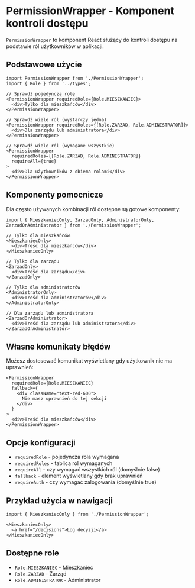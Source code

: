 # PermissionWrapper - Komponent kontroli dostępu

`PermissionWrapper` to komponent React służący do kontroli dostępu na podstawie ról użytkowników w aplikacji.

## Podstawowe użycie

```tsx
import PermissionWrapper from './PermissionWrapper';
import { Role } from '../types';

// Sprawdź pojedynczą rolę
<PermissionWrapper requiredRole={Role.MIESZKANIEC}>
  <div>Tylko dla mieszkańców</div>
</PermissionWrapper>

// Sprawdź wiele ról (wystarczy jedna)
<PermissionWrapper requiredRoles={[Role.ZARZAD, Role.ADMINISTRATOR]}>
  <div>Dla zarządu lub administratora</div>
</PermissionWrapper>

// Sprawdź wiele ról (wymagane wszystkie)
<PermissionWrapper 
  requiredRoles={[Role.ZARZAD, Role.ADMINISTRATOR]} 
  requireAll={true}
>
  <div>Dla użytkowników z obiema rolami</div>
</PermissionWrapper>
```

## Komponenty pomocnicze

Dla często używanych kombinacji ról dostępne są gotowe komponenty:

```tsx
import { MieszkaniecOnly, ZarzadOnly, AdministratorOnly, ZarzadOrAdministrator } from './PermissionWrapper';

// Tylko dla mieszkańców
<MieszkaniecOnly>
  <div>Treść dla mieszkańców</div>
</MieszkaniecOnly>

// Tylko dla zarządu
<ZarzadOnly>
  <div>Treść dla zarządu</div>
</ZarzadOnly>

// Tylko dla administratorów
<AdministratorOnly>
  <div>Treść dla administratorów</div>
</AdministratorOnly>

// Dla zarządu lub administratora
<ZarzadOrAdministrator>
  <div>Treść dla zarządu lub administratora</div>
</ZarzadOrAdministrator>
```

## Własne komunikaty błędów

Możesz dostosować komunikat wyświetlany gdy użytkownik nie ma uprawnień:

```tsx
<PermissionWrapper 
  requiredRole={Role.MIESZKANIEC}
  fallback={
    <div className="text-red-600">
      Nie masz uprawnień do tej sekcji
    </div>
  }
>
  <div>Treść dla mieszkańców</div>
</PermissionWrapper>
```

## Opcje konfiguracji

- `requiredRole` - pojedyncza rola wymagana
- `requiredRoles` - tablica ról wymaganych
- `requireAll` - czy wymagać wszystkich ról (domyślnie false)
- `fallback` - element wyświetlany gdy brak uprawnień
- `requireAuth` - czy wymagać zalogowania (domyślnie true)

## Przykład użycia w nawigacji

```tsx
import { MieszkaniecOnly } from './PermissionWrapper';

<MieszkaniecOnly>
  <a href="/decisions">Log decyzji</a>
</MieszkaniecOnly>
```

## Dostępne role

- `Role.MIESZKANIEC` - Mieszkaniec
- `Role.ZARZAD` - Zarząd  
- `Role.ADMINISTRATOR` - Administrator
